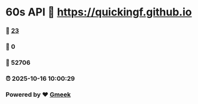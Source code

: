 # 60s API :link: https://quickingf.github.io 
### :page_facing_up: [23](https://quickingf.github.io/tag.html) 
### :speech_balloon: 0 
### :hibiscus: 52706 
### :alarm_clock: 2025-10-16 10:00:29 
### Powered by :heart: [Gmeek](https://github.com/Meekdai/Gmeek)
